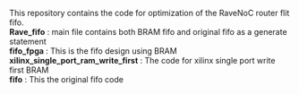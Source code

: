 This repository contains the code for optimization of the RaveNoC router flit fifo.\
**Rave_fifo** : main file contains both BRAM fifo and original fifo as a generate statement\
**fifo_fpga** : This is the fifo design using BRAM\
**xilinx_single_port_ram_write_first** : The code for xilinx single port write first BRAM\
**fifo** : This the original fifo code
